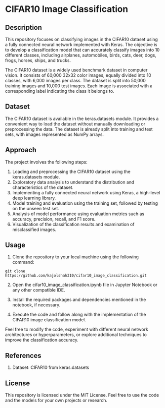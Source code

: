 # CIFAR10 Image Classification

## Description
This repository focuses on classifying images in the CIFAR10 dataset using a fully connected neural network implemented with Keras. The objective is to develop a classification model that can accurately classify images into 10 different classes, including airplanes, automobiles, birds, cats, deer, dogs, frogs, horses, ships, and trucks.

The CIFAR10 dataset is a widely used benchmark dataset in computer vision. It consists of 60,000 32x32 color images, equally divided into 10 classes, with 6,000 images per class. The dataset is split into 50,000 training images and 10,000 test images. Each image is associated with a corresponding label indicating the class it belongs to.

## Dataset
The CIFAR10 dataset is available in the keras.datasets module. It provides a convenient way to load the dataset without manually downloading or preprocessing the data. The dataset is already split into training and test sets, with images represented as NumPy arrays.

## Approach
The project involves the following steps:
1. Loading and preprocessing the CIFAR10 dataset using the keras.datasets module.
2. Exploratory data analysis to understand the distribution and characteristics of the dataset.
3. Implementing a fully connected neural network using Keras, a high-level deep learning library.
4. Model training and evaluation using the training set, followed by testing on the unseen test set.
5. Analysis of model performance using evaluation metrics such as accuracy, precision, recall, and F1 score.
6. Visualization of the classification results and examination of misclassified images.

## Usage
1) Clone the repository to your local machine using the following command:
```
git clone https://github.com/kajolshah310/cifar10_image_classification.git
```
2) Open the cifar10_image_classification.ipynb file in Jupyter Notebook or any other compatible IDE.

3) Install the required packages and dependencies mentioned in the notebook, if necessary.

4) Execute the code and follow along with the implementation of the CIFAR10 image classification model.

Feel free to modify the code, experiment with different neural network architectures or hyperparameters, or explore additional techniques to improve the classification accuracy.

## References
1) Dataset: CIFAR10 from keras.datasets

## License
This repository is licensed under the MIT License. Feel free to use the code and the models for your own projects or research.
